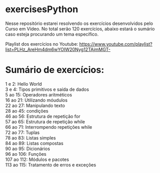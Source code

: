 # exercisesPython

Nesse repositório estarei resolvendo os  exercícios desenvolvidos pelo Curso em Vídeo. No total serão 120 exercícios, abaixo estará o sumário caso esteja procurando um tema específico.

Playlist dos exercícios no Youtube: https://www.youtube.com/playlist?list=PLHz_AreHm4dm6wYOIW20Nyg12TAjmMGT-

# Sumário de exercícios:

1 e 2: Hello World<br>
3 e 4: Tipos primitivos e saída de dados<br>
5 ao 15: Operadores aritméticos<br>
16 ao 21: Utilizando móudulos<br>
22 ao 27: Manipulando texto<br>
28 ao 45: condições<br>
46 ao 56: Estrutura de repetição for<br>
57 ao 65: Estrutura de repetição while<br>
66 ao 71: Interrompendo repetições while<br>
72 ao 77: Tuplas<br>
78 ao 83: Listas simples<br>
84 ao 89: Listas compostas<br>
90 ao 95: Dicionários<br>
96 ao 106: Funções<br>
107 ao 112: Módulos e pacotes<br>
113 ao 115: Tratamento de erros e exceções<br>
